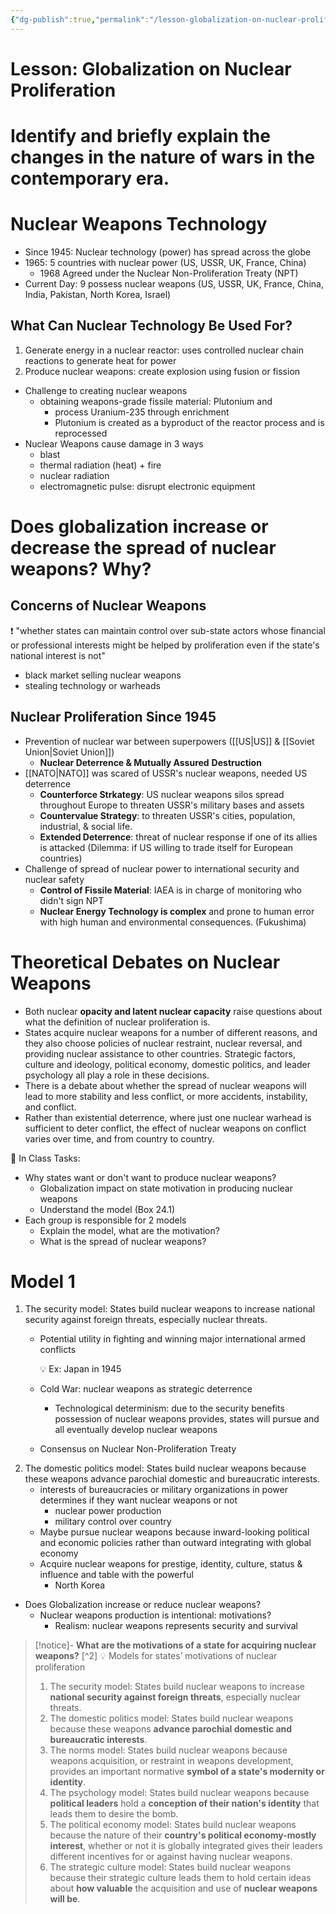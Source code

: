 ```yaml
---
{"dg-publish":true,"permalink":"/lesson-globalization-on-nuclear-proliferation/"}
---
```


# Lesson: Globalization on Nuclear Proliferation

# Identify and briefly explain the changes in the nature of wars in the contemporary era.

# Nuclear Weapons Technology

- Since 1945: Nuclear technology (power) has spread across the globe
- 1965: 5 countries with nuclear power (US, USSR, UK, France, China)
    - 1968 Agreed under the Nuclear Non-Proliferation Treaty (NPT)
- Current Day: 9 possess nuclear weapons (US, USSR, UK, France, China, India, Pakistan, North Korea, Israel)

## What Can Nuclear Technology Be Used For?

1. Generate energy in a nuclear reactor: uses controlled nuclear chain reactions to generate heat for power
2. Produce nuclear weapons: create explosion using fusion or fission
- Challenge to creating nuclear weapons
    - obtaining weapons-grade fissile material: Plutonium and
        - process Uranium-235 through enrichment
        - Plutonium is created as a byproduct of the reactor process and is reprocessed
- Nuclear Weapons cause damage in 3 ways
    - blast
    - thermal radiation (heat) + fire
    - nuclear radiation
    - electromagnetic pulse: disrupt electronic equipment

# Does globalization increase or decrease the spread of nuclear weapons? Why?

## Concerns of Nuclear Weapons


❗ "whether states can maintain control over sub-state actors whose financial or professional interests might be helped by proliferation even if the state's national interest is not"

- black market selling nuclear weapons
- stealing technology or warheads


## Nuclear Proliferation Since 1945

- Prevention of nuclear war between superpowers ([[US\|US]] & [[Soviet Union\|Soviet Union]])
    - **Nuclear Deterrence & Mutually Assured** **Destruction**
- [[NATO\|NATO]] was scared of USSR's nuclear weapons, needed US deterrence
    - **Counterforce Strkategy**: US nuclear weapons silos spread throughout Europe to threaten USSR's military bases and assets
    - **Countervalue Strategy**: to threaten USSR's cities, population, industrial, & social life.
    - **Extended Deterrence**: threat of nuclear response if one of its allies is attacked (Dilemma: if US willing to trade itself for European countries)
- Challenge of spread of nuclear power to international security and nuclear safety
    - **Control of Fissile Material**: IAEA is in charge of monitoring who didn't sign NPT
    - **Nuclear Energy Technology is complex** and prone to human error with high human and environmental consequences. (Fukushima)

# Theoretical Debates on Nuclear Weapons

- Both nuclear **opacity and latent nuclear capacity** raise questions about what the definition of nuclear proliferation is.
- States acquire nuclear weapons for a number of different reasons, and they also choose policies of nuclear restraint, nuclear reversal, and providing nuclear assistance to other countries. Strategic factors, culture and ideology, political economy, domestic politics, and leader psychology all play a role in these decisions.
- There is a debate about whether the spread of nuclear weapons will lead to more stability and less conflict, or more accidents, instability, and conflict.
- Rather than existential deterrence, where just one nuclear warhead is sufficient to deter conflict, the effect of nuclear weapons on conflict varies over time, and from country to country.


🔧 In Class Tasks:

- Why states want or don't want to produce nuclear weapons?
    - Globalization impact on state motivation in producing nuclear weapons
    - Understand the model (Box 24.1)
- Each group is responsible for 2 models
    - Explain the model, what are the motivation?
    - What is the spread of nuclear weapons?


# Model 1

1. The security model: States build nuclear weapons to increase national security against foreign threats, especially nuclear threats.
    - Potential utility in fighting and winning major international armed conflicts
        
        
        💡 Ex: Japan in 1945
        
        
        
    - Cold War: nuclear weapons as strategic deterrence
        - Technological determinism: due to the security benefits possession of nuclear weapons provides, states will pursue and all eventually develop nuclear weapons
    - Consensus on Nuclear Non-Proliferation Treaty
2. The domestic politics model: States build nuclear weapons because these weapons advance parochial domestic and bureaucratic interests.
    - interests of bureaucracies or military organizations in power determines if they want nuclear weapons or not
        - nuclear power production
        - military control over country
    - Maybe pursue nuclear weapons because inward-looking political and economic policies rather than outward integrating with global economy
    - Acquire nuclear weapons for prestige, identity, culture, status & influence and table with the powerful
        - North Korea
- Does Globalization increase or reduce nuclear weapons?
    - Nuclear weapons production is intentional: motivations?
        - Realism: nuclear weapons represents security and survival

>[!notice]- **What are the motivations of a state for acquiring nuclear weapons?** [^2]
>💡 Models for states’ motivations of nuclear proliferation
>1. The security model: States build nuclear weapons to increase **national security against foreign threats**, especially nuclear threats.
>2. The domestic politics model: States build nuclear weapons because these weapons **advance parochial domestic and bureaucratic interests**.
>3. The norms model: States build nuclear weapons because weapons acquisition, or restraint in weapons development, provides an important normative **symbol of a state's modernity or identity**.
>4. The psychology model: States build nuclear weapons because **political leaders** hold a **conception of their nation's identity** that leads them to desire the bomb.
>5. The political economy model: States build nuclear weapons because the nature of their **country's political economy-mostly interest**, whether or not it is globally integrated gives their leaders different incentives for or against having nuclear weapons.
>6. The strategic culture model: States build nuclear weapons because their strategic culture leads them to hold certain ideas about **how valuable** the acquisition and use of **nuclear weapons will be**.

